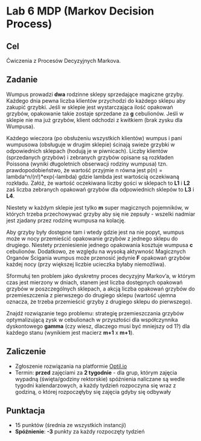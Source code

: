 # Lab 6 MDP (Markov Decision Process)

## Cel
Ćwiczenia z Procesów Decyzyjnych Markova.

## Zadanie
Wumpus prowadzi **dwa** rodzinne sklepy sprzedające magiczne grzyby. Każdego dnia pewna liczba klientów przychodzi do każdego sklepu aby zakupić grzybki. Jeśli w sklepie jest wystarczająca ilość opakowań grzybów, opakowanie takie zostaje sprzedane za **g** cebulionów. Jeśli w sklepie nie ma już grzybów, klient odchodzi z kwitkiem (brak zysku dla Wumpusa).

Każdego wieczora (po obsłużeniu wszystkich klientów) wumpus i pani wumpusowa (obsługuje w drugim sklepie) ścinają swieże grzybki w odpowiednich sklepach (hodują je w piwnicach). Liczby klientów (sprzedanych grzybów) i zebranych grzybów opisane są rozkładen Poissona (wyniki długoletnich obserwacji rodziny wumpusa) tzn. prawdopodobieństwo, że wartość przyjmie n równa jest p(n) = lambda^n/(n!)*exp(-lambda) gdzie lambda jest wartością oczekiwaną rozkładu. Załóż, że wartość oczekiwana liczby gości w sklepach to **L1** i **L2** zaś liczba zebranych opakowań grzybów dla odpowiednich sklepów to **L3** i **L4**.

Niestety w każdym sklepie jest tylko **m** super magicznych pojemników, w których trzeba przechowywać grzyby aby się nie zepsuły - wszelki nadmiar jest zjadany przez rodzinę wumpusa na kolację.

Aby grzyby były dostępne tam i wtedy gdzie jest na nie popyt, wumpus może w nocy przemieścić opakowanie grzybów z jednego sklepu do drugiego. Niestety przeniesienie jednego opakowania kosztuje wumpusa **c** cebulionów. Dodatkowo, ze względu na wysoką aktywność Magicznych Organów Ścigania wumpus może przenosić jedynie **F** opakowań grzybów każdej nocy (przy większej liczbie ucieczka byłaby niemożliwa).

Sformułuj ten problem jako dyskretny proces decyzyjny Markov’a, w którym czas jest mierzony w dniach, stanem jest liczba dostępnych opakowań grzybów w poszczególnych sklepach, a akcją liczba opakowań grzybów do przemieszczenia z pierwszego do drugiego sklepu (wartość ujemna oznacza, że trzeba przemieścić grzyby z drugiego sklepu do pierwszego).

Znajdź rozwiązanie tego problemu: strategię przemieszczania grzybów optymalizującą zysk w cebulionach w przyszłości dla współczynnika dyskontowego **gamma** (czy wiesz, dlaczego musi być mniejszy od 1?) dla każdego stanu (wynikiem jest macierz **m+1** x **m+1**).

## Zaliczenie
* Zgłoszenie rozwiązania na platformie [Optil.io](https://www.optil.io/optilion/problem/3168)
* Termin: **przed** zajęciami za **2 tygodnie** - dla grup, którym zajęcia wypadną (święta/godziny rektorskie) spóźnienia naliczane są wedle tygodni kalendarzowych, a każdy tydzień rozpoczyna się wraz z godziną, o której rozpoczęłyby się zajęcia gdyby się odbywały

## Punktacja
* 15 punktów (średnia ze wszystkich instancji)
* **Spóźnienie**: **-3** punkty za każdy rozpoczęty tydzień
